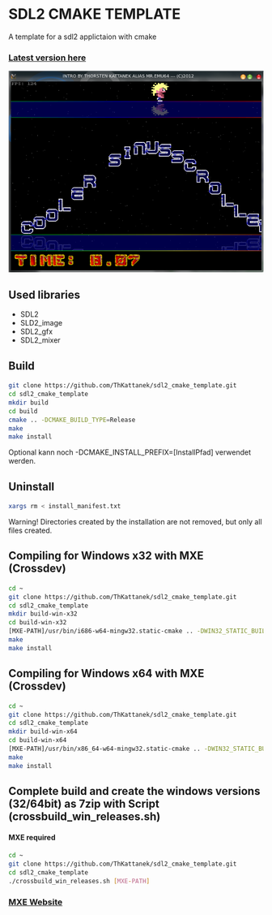 # SDL2 CMAKE TEMPLATE
A template for a sdl2 applictaion with cmake
### [Latest version here](https://github.com/ThKattanek/sdl2_cmake_template/releases)

![Screenshot](screenshot.png)

## Used libraries
* SDL2
* SLD2_image
* SDL2_gfx
* SDL2_mixer

## Build
```bash
git clone https://github.com/ThKattanek/sdl2_cmake_template.git
cd sdl2_cmake_template
mkdir build
cd build
cmake .. -DCMAKE_BUILD_TYPE=Release
make
make install
```
Optional kann noch -DCMAKE_INSTALL_PREFIX=[InstallPfad] verwendet werden.

## Uninstall
```bash
xargs rm < install_manifest.txt
```
Warning! Directories created by the installation are not removed, but only all files created.

## Compiling for Windows x32 with MXE (Crossdev)
```bash
cd ~
git clone https://github.com/ThKattanek/sdl2_cmake_template.git
cd sdl2_cmake_template
mkdir build-win-x32
cd build-win-x32
[MXE-PATH]/usr/bin/i686-w64-mingw32.static-cmake .. -DWIN32_STATIC_BUILD=TRUE -DCMAKE_INSTALL_PREFIX=../install-win-x32
make
make install
```
## Compiling for Windows x64 with MXE (Crossdev)
```bash
cd ~
git clone https://github.com/ThKattanek/sdl2_cmake_template.git
cd sdl2_cmake_template
mkdir build-win-x64
cd build-win-x64
[MXE-PATH]/usr/bin/x86_64-w64-mingw32.static-cmake .. -DWIN32_STATIC_BUILD=TRUE -DCMAKE_INSTALL_PREFIX=../install-win-x64
make
make install
```
## Complete build and create the windows versions (32/64bit) as 7zip with Script (crossbuild_win_releases.sh)
#### MXE required
```bash
cd ~
git clone https://github.com/ThKattanek/sdl2_cmake_template.git
cd sdl2_cmake_template
./crossbuild_win_releases.sh [MXE-PATH]
```
### [MXE Website](http://mxe.cc)
